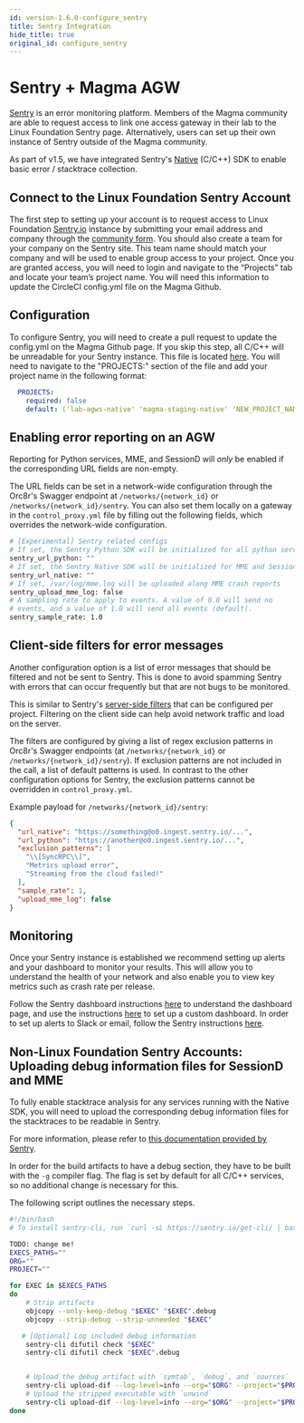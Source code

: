```yaml
---
id: version-1.6.0-configure_sentry
title: Sentry Integration
hide_title: true
original_id: configure_sentry
---
```


# Sentry + Magma AGW

[Sentry](https://sentry.io/welcome/) is an error monitoring platform. Members of the Magma community are able to request access to link one access gateway in their lab to the Linux Foundation Sentry page. Alternatively, users can set up their own instance of Sentry outside of the Magma community.

As part of v1.5, we have integrated Sentry's [Native](https://docs.sentry.io/platforms/native/) (C/C++) SDK to enable basic error / stacktrace collection.

## Connect to the Linux Foundation Sentry Account

The first step to setting up your account is to request access to Linux Foundation [Sentry.io](http://Sentry.io) instance by submitting your email address and company through the [community form](https://docs.google.com/forms/d/e/1FAIpQLSeJMWecw9An5-aYv0US8Fc_PDO7kUMx4Pky13S_3LhFJkge_g/viewform). You should also create a team for your company on the Sentry site. This team name should match your company and will be used to enable group access to your project. Once you are granted access, you will need to login and navigate to the “Projects” tab and locate your team’s project name. You will need this information to update the CircleCI config.yml file on the Magma Github.

## Configuration

To configure Sentry, you will need to create a pull request to update the config.yml on the Magma Github page. If you skip this step, all C/C++ will be unreadable for your Sentry instance. This file is located [here](https://github.com/magma/magma/blob/master/.github/workflows/composite/sentry-create-and-upload-artifacts/action.yml#L19). You will need to navigate to the "PROJECTS:" section of the file and add your project name in the following format:

```yaml
  PROJECTS:
    required: false
    default: ('lab-agws-native' 'magma-staging-native' 'NEW_PROJECT_NAME')
```

## Enabling error reporting on an AGW

Reporting for Python services, MME, and SessionD will *only* be enabled if the corresponding URL fields are non-empty.

The URL fields can be set in a network-wide configuration through the Orc8r's Swagger endpoint at `/networks/{network_id}` or `/networks/{network_id}/sentry`. You can also set them locally on a gateway in the `control_proxy.yml` file by filling out the following fields, which overrides the network-wide configuration.

```bash
# [Experimental] Sentry related configs
# If set, the Sentry Python SDK will be initialized for all python services
sentry_url_python: ""
# If set, the Sentry Native SDK will be initialized for MME and SessionD
sentry_url_native: ""
# If set, /var/log/mme.log will be uploaded along MME crash reports
sentry_upload_mme_log: false
# A sampling rate to apply to events. A value of 0.0 will send no
# events, and a value of 1.0 will send all events (default).
sentry_sample_rate: 1.0
```

## Client-side filters for error messages

Another configuration option is a list of error messages that should be filtered and not be sent to Sentry. This is done to avoid spamming Sentry with errors that can occur frequently but that are not bugs to be monitored.

This is similar to Sentry's [server-side filters](https://docs.sentry.io/product/accounts/quotas/#inbound-data-filters) that can be configured per project. Filtering on the client side can help avoid network traffic and load on the server.

The filters are configured by giving a list of regex exclusion patterns in Orc8r's Swagger endpoints (at `/networks/{network_id}` or `/networks/{network_id}/sentry`). If exclusion patterns are not included in the call, a list of default patterns is used. In contrast to the other configuration options for Sentry, the exclusion patterns cannot be overridden in `control_proxy.yml`.

Example payload for `/networks/{network_id}/sentry`:

```json
{
  "url_native": "https://something@o0.ingest.sentry.io/...",
  "url_python": "https://another@o0.ingest.sentry.io/...",
  "exclusion_patterns": [
    "\\[SyncRPC\\]",
    "Metrics upload error",
    "Streaming from the cloud failed!"
  ],
  "sample_rate": 1,
  "upload_mme_log": false
}
```

## Monitoring

Once your Sentry instance is established we recommend setting up alerts and your dashboard to monitor your results. This will allow you to understand the health of your network and also enable you to view key metrics such as crash rate per release.

Follow the Sentry dashboard instructions [here](https://docs.sentry.io/product/dashboards/) to understand the dashboard page, and use the instructions [here](https://docs.sentry.io/product/dashboards/custom-dashboards/) to set up a custom dashboard. In order to set up alerts to Slack or email, follow the Sentry instructions [here](https://docs.sentry.io/product/alerts/).

## Non-Linux Foundation Sentry Accounts: Uploading debug information files for SessionD and MME

To fully enable stacktrace analysis for any services running with the Native SDK, you will need to upload the corresponding debug information files for the stacktraces to be readable in Sentry.

For more information, please refer to [this documentation provided by Sentry](https://docs.sentry.io/platforms/android/data-management/debug-files/).

In order for the build artifacts to have a debug section, they have to be built with the `-g` compiler flag. The flag is set by default for all C/C++ services, so no additional change is necessary for this.

The following script outlines the necessary steps.

```bash
#!/bin/bash
# To install sentry-cli, run `curl -sL https://sentry.io/get-cli/ | bash`

TODO: change me!
EXECS_PATHS=""
ORG=""
PROJECT=""

for EXEC in $EXECS_PATHS
do
    # Strip artifacts
    objcopy --only-keep-debug "$EXEC" "$EXEC".debug
    objcopy --strip-debug --strip-unneeded "$EXEC"

   # [Optional] Log included debug information
    sentry-cli difutil check "$EXEC"
    sentry-cli difutil check "$EXEC".debug


    # Upload the debug artifact with `symtab`, `debug`, and `sources`
    sentry-cli upload-dif --log-level=info --org="$ORG" --project="$PROJECT" --include-sources  "$EXEC".debug
    # Upload the stripped executable with `unwind`
    sentry-cli upload-dif --log-level=info --org="$ORG" --project="$PROJECT" "$EXEC"
done
```
